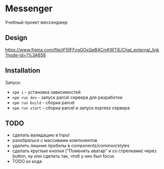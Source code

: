 # Messenger

Учебный проект мессенджер

## Design

https://www.figma.com/file/jF5fFFzgGOxQeB4CmKWTiE/Chat_external_link?node-id=1%3A658

## Installation

Запуск:

- `npm i` - установка зависимостей
- `npm run dev` - запуск parcel сервера для разработки
- `npm run build` - сборка parcel
- `npm run start` - сборка parcel и запуск express сервера

## TODO

- сделать валидацию в Input
- разобраться с массивами компонентов
- удалить лишние пробелы в components/common/styles
- сделать круглые кнопки ("Поменять аватар" и со стрелками) через button, ну или сделать так, чтоб у них был focus
- TODO из кода
